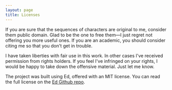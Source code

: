 ```yaml
---
layout: page
title: Licenses
---
```


If you are sure that the sequences of characters are original to me, consider them public domain. Glad to be the one to free them—I just regret not offering you more useful ones. If you are an academic, you should consider citing me so that you don't get in trouble.

I have taken liberties with fair use in this work. In other cases I've received permission from rights holders. If you feel I've infringed on your rights, I would be happy to take down the offensive material. Just let me know.

The project was built using Ed, offered with an MIT license. You can read the full license on the [Ed Github repo](https://github.com/elotroalex/ed/blob/master/LICENSE.md).



